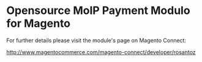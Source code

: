 Opensource MoIP Payment Modulo for Magento
=================

For further details please visit the module's page on Magento Connect:

http://www.magentocommerce.com/magento-connect/developer/rosantoz

